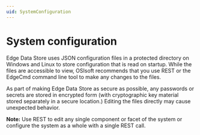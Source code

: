```yaml
---
uid: SystemConfiguration
---
```


# System configuration

Edge Data Store uses JSON configuration files in a protected directory on Windows and Linux to store configuration that is read on startup. While the files are accessible to view, OSIsoft recommends that you use REST or the EdgeCmd command line tool to make any changes to the files.

As part of making Edge Data Store as secure as possible, any passwords or secrets are stored in encrypted form (with cryptographic key material stored separately in a secure location.) Editing the files directly may cause unexpected behavior.

**Note:** Use REST to edit any single component or facet of the system or configure the system as a whole with a single REST call.

